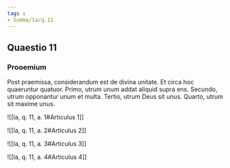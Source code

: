 ```yaml
---
tags : 
- Summa/Ia/q.11
---
```


## Quaestio 11

### Prooemium

Post praemissa, considerandum est de divina unitate. Et circa hoc quaeruntur quatuor. Primo, utrum unum addat aliquid supra ens. Secundo, utrum opponantur unum et multa. Tertio, utrum Deus sit unus. Quarto, utrum sit maxime unus.

![[Ia, q. 11, a. 1#Articulus 1]]

![[Ia, q. 11, a. 2#Articulus 2]]

![[Ia, q. 11, a. 3#Articulus 3]]

![[Ia, q. 11, a. 4#Articulus 4]]


